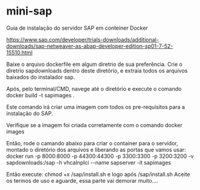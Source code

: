# mini-sap
Guia de instalação do servidor SAP em conteiner Docker

https://www.sap.com/developer/trials-downloads/additional-downloads/sap-netweaver-as-abap-developer-edition-sp01-7-52-15510.html

Baixe o arquivo dockerfile em algum diretrio de sua preferência. Crie o diretrio sapdownloads dentro deste diretório, e extraia todos os arquivos baixados do instalador sap.

Após, pelo terminal/CMD, navege até o diretório e execute o comando
docker build -t sapimages .

Este comando irá criar uma imagem com todos os pre-requisitos para a instalação do SAP.

Verifique se a imagem foi criada corretamente com o comando
docker images


Então, rode o camando abaixo para criar o container para o servidor, montado o diretório dos arquivos e liberando as portas que vamos usar:
docker run -p 8000:8000 -p 44300:44300 -p 3300:3300 -p 3200:3200 -v sapdownloads:/sap -h vhcalnplci --name sapserver -it sapimages

Então execute:
chmod +x /sap/install.sh
e logo após
/sap/install.sh
Aceite os termos de uso e aguarde, essa parte vai demorar muito....



